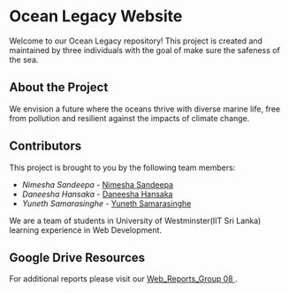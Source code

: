# Ocean Legacy Website

Welcome to our Ocean Legacy repository! This project is created and maintained by three individuals with the goal of make sure the safeness of the sea.

## About the Project

We envision a future where the oceans thrive with diverse marine life, free from pollution and resilient against the impacts of climate change. 

## Contributors

This project is brought to you by the following team members:

- *Nimesha Sandeepa* - [Nimesha Sandeepa](https://github.com/NimeshaSandeepa)
- *Daneesha Hansaka* - [Daneesha Hansaka](https://github.com/daneezza)
- *Yuneth Samarasinghe* - [Yuneth Samarasinghe](https://github.com/yuneth123)

We are a team of students in University of Westminster(IIT Sri Lanka) learning experience in Web Development.

## Google Drive Resources

For additional reports please visit our [Web_Reports_Group 08 ]([https://drive.google.com/drive/folders/1_tlGoOEy-IgV7lJNPhQEjPQ-xd-BBSrz?usp=drive_link](https://drive.google.com/drive/folders/1ehh7PZOG1lVrIhL8wIONuEAp7S8zdaCt?usp=drive_link)).
